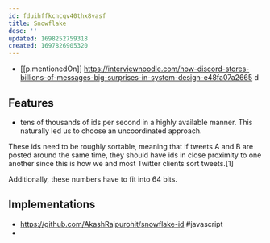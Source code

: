```yaml
---
id: fduihffkcncqv40thx8vasf
title: Snowflake
desc: ''
updated: 1698252759318
created: 1697826905320
---
```


- [[p.mentionedOn]] https://interviewnoodle.com/how-discord-stores-billions-of-messages-big-surprises-in-system-design-e48fa07a2665 d

## Features

- tens of thousands of ids per second in a highly available manner. This naturally led us to choose an uncoordinated approach.

These ids need to be roughly sortable, meaning that if tweets A and B are posted around the same time, they should have ids in close proximity to one another since this is how we and most Twitter clients sort tweets.[1]

Additionally, these numbers have to fit into 64 bits.

## Implementations

- https://github.com/AkashRajpurohit/snowflake-id #javascript
- 